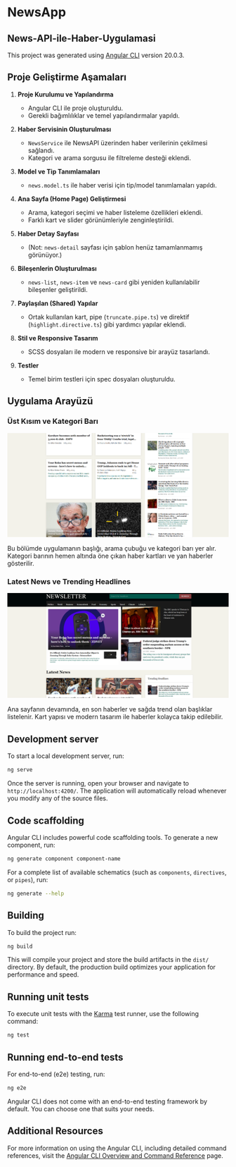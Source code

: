 # NewsApp

## News-API-ile-Haber-Uygulamasi

This project was generated using [Angular CLI](https://github.com/angular/angular-cli) version 20.0.3.

## Proje Geliştirme Aşamaları

1. **Proje Kurulumu ve Yapılandırma**

   - Angular CLI ile proje oluşturuldu.
   - Gerekli bağımlılıklar ve temel yapılandırmalar yapıldı.

2. **Haber Servisinin Oluşturulması**

   - `NewsService` ile NewsAPI üzerinden haber verilerinin çekilmesi sağlandı.
   - Kategori ve arama sorgusu ile filtreleme desteği eklendi.

3. **Model ve Tip Tanımlamaları**

   - `news.model.ts` ile haber verisi için tip/model tanımlamaları yapıldı.

4. **Ana Sayfa (Home Page) Geliştirmesi**

   - Arama, kategori seçimi ve haber listeleme özellikleri eklendi.
   - Farklı kart ve slider görünümleriyle zenginleştirildi.

5. **Haber Detay Sayfası**

   - (Not: `news-detail` sayfası için şablon henüz tamamlanmamış görünüyor.)

6. **Bileşenlerin Oluşturulması**

   - `news-list`, `news-item` ve `news-card` gibi yeniden kullanılabilir bileşenler geliştirildi.

7. **Paylaşılan (Shared) Yapılar**

   - Ortak kullanılan kart, pipe (`truncate.pipe.ts`) ve direktif (`highlight.directive.ts`) gibi yardımcı yapılar eklendi.

8. **Stil ve Responsive Tasarım**

   - SCSS dosyaları ile modern ve responsive bir arayüz tasarlandı.

9. **Testler**
   - Temel birim testleri için spec dosyaları oluşturuldu.

## Uygulama Arayüzü

### Üst Kısım ve Kategori Barı

![Üst Kısım ve Kategori Barı](src/assets/screenshots/latest-news.png)

Bu bölümde uygulamanın başlığı, arama çubuğu ve kategori barı yer alır. Kategori barının hemen altında öne çıkan haber kartları ve yan haberler gösterilir.

### Latest News ve Trending Headlines

![Latest News ve Trending Headlines](src/assets/screenshots/home.png)

Ana sayfanın devamında, en son haberler ve sağda trend olan başlıklar listelenir. Kart yapısı ve modern tasarım ile haberler kolayca takip edilebilir.

## Development server

To start a local development server, run:

```bash
ng serve
```

Once the server is running, open your browser and navigate to `http://localhost:4200/`. The application will automatically reload whenever you modify any of the source files.

## Code scaffolding

Angular CLI includes powerful code scaffolding tools. To generate a new component, run:

```bash
ng generate component component-name
```

For a complete list of available schematics (such as `components`, `directives`, or `pipes`), run:

```bash
ng generate --help
```

## Building

To build the project run:

```bash
ng build
```

This will compile your project and store the build artifacts in the `dist/` directory. By default, the production build optimizes your application for performance and speed.

## Running unit tests

To execute unit tests with the [Karma](https://karma-runner.github.io) test runner, use the following command:

```bash
ng test
```

## Running end-to-end tests

For end-to-end (e2e) testing, run:

```bash
ng e2e
```

Angular CLI does not come with an end-to-end testing framework by default. You can choose one that suits your needs.

## Additional Resources

For more information on using the Angular CLI, including detailed command references, visit the [Angular CLI Overview and Command Reference](https://angular.dev/tools/cli) page.
